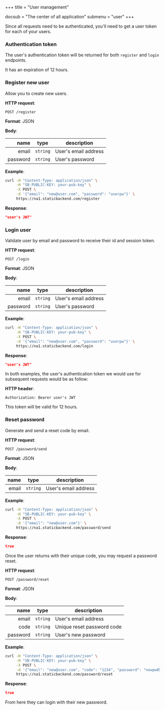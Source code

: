 +++
title = "User management"

docsub = "The center of all application"
submenu = "user"
+++

Since all requests need to be authenticated, you'll need to get a user token 
for each of your users.

### Authentication token

The user's authentication token will be returned for both `register` and 
`login` endpoints.

It has an expiration of 12 hours.

### Register new user

Allow you to create new users.

**HTTP request**:

`POST /register`

**Format**: JSON

**Body**:

name | type | description
----:|------|-------------
email | `string` | User's email address
password | `string` | User's password

**Example**:

```bash
curl -H "Content-Type: application/json" \
     -H "SB-PUBLIC-KEY: your-pub-key" \
     -X POST \
     -d '{"email": "new@user.com", "password": "userpw"}' \
     https://na1.staticbackend.com/register
```

**Response**:

```json
"user's JWT"
```

### Login user

Validate user by email and password to receive their id and session token.

**HTTP request**:

`POST /login`

**Format**: JSON

**Body**:

name | type | description
----:|------|-------------
email | `string` | User's email address
password | `string` | User's password

**Example**:

```bash
curl -H "Content-Type: application/json" \
     -H "SB-PUBLIC-KEY: your-pub-key" \
     -X POST \
     -d '{"email": "new@user.com", "password": "userpw"}' \
     https://na1.staticbackend.com/login
```

**Response**:

```json
"user's JWT"
```

In both examples, the user's authentication token we would use for subsequent 
requests would be as follow:

**HTTP header**:

`Authorization: Bearer user's JWT`

This token will be valid for 12 hours.

### Reset password

Generate and send a reset code by email.

**HTTP request**:

`POST /password/send`

**Format**: JSON

**Body**:

name | type | description
----:|------|-------------
email | `string` | User's email address

**Example**:

```bash
curl -H "Content-Type: application/json" \
     -H "SB-PUBLIC-KEY: your-pub-key" \
     -X POST \
     -d '{"email": "new@user.com"}' \
     https://na1.staticbackend.com/password/send
```

**Response**:

```json
true
```

Once the user returns with their unique code, you may request a password reset.

**HTTP request**:

`POST /password/reset`

**Format**: JSON

**Body**:

name | type | description
----:|------|-------------
email | `string` | User's email address
code | `string` | Unique reset password code
password | `string` | User's new password

**Example**:

```bash
curl -H "Content-Type: application/json" \
     -H "SB-PUBLIC-KEY: your-pub-key" \
     -X POST \
     -d '{"email": "new@user.com", "code": "1234", "password": "newpw852"}' \
     https://na1.staticbackend.com/password/reset
```

**Response**:

```json
true
```
From here they can login with their new password.